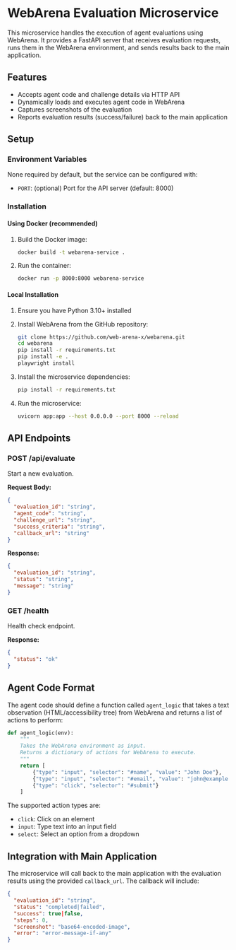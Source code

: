 # WebArena Evaluation Microservice

This microservice handles the execution of agent evaluations using WebArena. It provides a FastAPI server that receives evaluation requests, runs them in the WebArena environment, and sends results back to the main application.

## Features

- Accepts agent code and challenge details via HTTP API
- Dynamically loads and executes agent code in WebArena
- Captures screenshots of the evaluation
- Reports evaluation results (success/failure) back to the main application

## Setup

### Environment Variables

None required by default, but the service can be configured with:

- `PORT`: (optional) Port for the API server (default: 8000)

### Installation

#### Using Docker (recommended)

1. Build the Docker image:
   ```bash
   docker build -t webarena-service .
   ```

2. Run the container:
   ```bash
   docker run -p 8000:8000 webarena-service
   ```

#### Local Installation

1. Ensure you have Python 3.10+ installed
2. Install WebArena from the GitHub repository:
   ```bash
   git clone https://github.com/web-arena-x/webarena.git
   cd webarena
   pip install -r requirements.txt
   pip install -e .
   playwright install
   ```

3. Install the microservice dependencies:
   ```bash
   pip install -r requirements.txt
   ```

4. Run the microservice:
   ```bash
   uvicorn app:app --host 0.0.0.0 --port 8000 --reload
   ```

## API Endpoints

### POST /api/evaluate

Start a new evaluation.

**Request Body:**

```json
{
  "evaluation_id": "string",
  "agent_code": "string",
  "challenge_url": "string",
  "success_criteria": "string",
  "callback_url": "string"
}
```

**Response:**

```json
{
  "evaluation_id": "string",
  "status": "string",
  "message": "string"
}
```

### GET /health

Health check endpoint.

**Response:**

```json
{
  "status": "ok"
}
```

## Agent Code Format

The agent code should define a function called `agent_logic` that takes a text observation (HTML/accessibility tree) from WebArena and returns a list of actions to perform:

```python
def agent_logic(env):
    """
    Takes the WebArena environment as input.
    Returns a dictionary of actions for WebArena to execute.
    """
    return [
        {"type": "input", "selector": "#name", "value": "John Doe"},
        {"type": "input", "selector": "#email", "value": "john@example.com"},
        {"type": "click", "selector": "#submit"}
    ]
```

The supported action types are:
- `click`: Click on an element
- `input`: Type text into an input field
- `select`: Select an option from a dropdown

## Integration with Main Application

The microservice will call back to the main application with the evaluation results using the provided `callback_url`. The callback will include:

```json
{
  "evaluation_id": "string",
  "status": "completed|failed",
  "success": true|false,
  "steps": 0,
  "screenshot": "base64-encoded-image",
  "error": "error-message-if-any"
}
```

